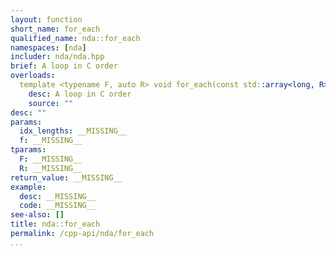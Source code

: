 ```yaml
---
layout: function
short_name: for_each
qualified_name: nda::for_each
namespaces: [nda]
includer: nda/nda.hpp
brief: A loop in C order
overloads:
  template <typename F, auto R> void for_each(const std::array<long, R> & idx_lengths, F && f):
    desc: A loop in C order
    source: ""
desc: ""
params:
  idx_lengths: __MISSING__
  f: __MISSING__
tparams:
  F: __MISSING__
  R: __MISSING__
return_value: __MISSING__
example:
  desc: __MISSING__
  code: __MISSING__
see-also: []
title: nda::for_each
permalink: /cpp-api/nda/for_each
...
```


